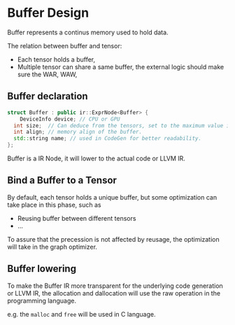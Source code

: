 # Buffer Design

Buffer represents a continus memory used to hold data.



The relation between buffer and tensor:

- Each tensor holds a buffer,
- Multiple tensor can share a same buffer, the external logic should make sure the WAR, WAW,



## Buffer declaration

```c++
struct Buffer : public ir::ExprNode<Buffer> {
	DeviceInfo device; // CPU or GPU
  int size;  // Can deduce from the tensors, set to the maximum value if shared by multiple tensor.
  int align; // memory align of the buffer.
  std::string name; // used in CodeGen for better readability.
};
```

Buffer is a IR Node, it will lower to the actual code or LLVM IR.



## Bind a Buffer to a Tensor 

By default, each tensor holds a unique buffer, but some optimization can take place in this phase, such as

- Reusing buffer between different tensors
- ...

To assure that the precession is not affected by reusage, the optimization will take in the graph optimizer.

## Buffer lowering

To make the Buffer IR more transparent for the underlying code generation or LLVM IR, the allocation and dallocation  will use the raw operation in the programming language.

e.g. the `malloc` and `free` will be used in C language.

